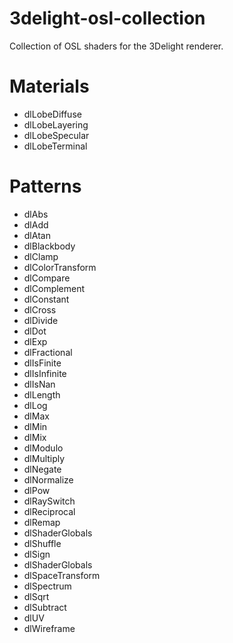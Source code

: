 3delight-osl-collection
===

Collection of OSL shaders for the 3Delight renderer.

Materials
===

* dlLobeDiffuse
* dlLobeLayering
* dlLobeSpecular
* dlLobeTerminal

Patterns
===

* dlAbs
* dlAdd
* dlAtan
* dlBlackbody
* dlClamp
* dlColorTransform
* dlCompare
* dlComplement
* dlConstant
* dlCross
* dlDivide
* dlDot
* dlExp
* dlFractional
* dlIsFinite
* dlIsInfinite
* dlIsNan
* dlLength
* dlLog
* dlMax
* dlMin
* dlMix
* dlModulo
* dlMultiply
* dlNegate
* dlNormalize
* dlPow
* dlRaySwitch
* dlReciprocal
* dlRemap
* dlShaderGlobals
* dlShuffle
* dlSign
* dlShaderGlobals
* dlSpaceTransform
* dlSpectrum
* dlSqrt
* dlSubtract
* dlUV
* dlWireframe
